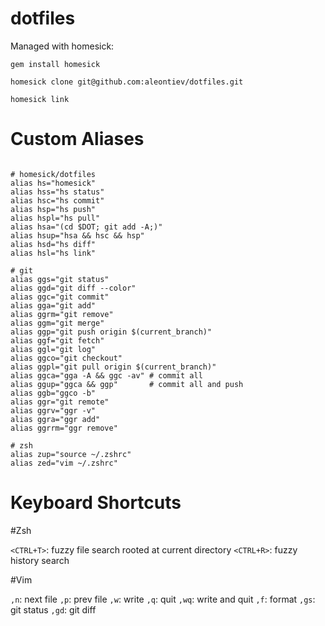 dotfiles
========
Managed with homesick:


`gem install homesick`

`homesick clone git@github.com:aleontiev/dotfiles.git`

`homesick link`

Custom Aliases
==============
```

# homesick/dotfiles
alias hs="homesick"
alias hss="hs status"
alias hsc="hs commit"
alias hsp="hs push"
alias hspl="hs pull"
alias hsa="(cd $DOT; git add -A;)" 
alias hsup="hsa && hsc && hsp"
alias hsd="hs diff"
alias hsl="hs link"

# git
alias ggs="git status"
alias ggd="git diff --color"
alias ggc="git commit"
alias gga="git add"
alias ggrm="git remove"
alias ggm="git merge"
alias ggp="git push origin $(current_branch)"
alias ggf="git fetch"
alias ggl="git log"
alias ggco="git checkout"     
alias ggpl="git pull origin $(current_branch)"
alias ggca="gga -A && ggc -av" # commit all
alias ggup="ggca && ggp"       # commit all and push
alias ggb="ggco -b"            
alias ggr="git remote"
alias ggrv="ggr -v"
alias ggra="ggr add"
alias ggrrm="ggr remove"

# zsh
alias zup="source ~/.zshrc"
alias zed="vim ~/.zshrc"

```

Keyboard Shortcuts
==================

#Zsh

`<CTRL+T>`: fuzzy file search rooted at current directory
`<CTRL+R>`: fuzzy history search 

#Vim

`,n`: next file
`,p`: prev file
`,w`: write
`,q`: quit
`,wq`: write and quit
`,f`: format
`,gs`: git status
`,gd`: git diff
